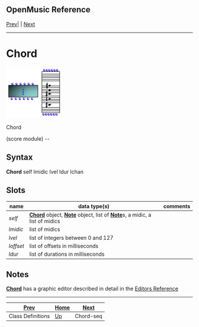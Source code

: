 OpenMusic Reference  
---  
[Prev](classref.main)| | [Next](chord-seq)  
  
* * *

# Chord

![](figures/classes/chord.png)

  
  
Chord  
  
(score module) \--  

## Syntax

   **Chord**   self lmidic lvel ldur lchan   

## Slots

name| data type(s)| comments  
---|---|---  
  _self_ | [ **Chord**](chord) object, [**Note**](note) object, list of [**Note**](note)s, a midic, a list of midics|  
  _lmidic_ |  list of midics|  
  _lvel_ |  list of integers between 0 and 127|  
  _loffset_ |  list of offsets in milliseconds|  
  _ldur_ |  list of durations in milliseconds|  
  
## Notes

[ **Chord**](chord) has a graphic editor described in detail in the
[Editors Reference](editors.notation)

* * *

[Prev](classref.main)| [Home](index)| [Next](chord-seq)  
---|---|---  
Class Definitions| [Up](classref.main)| Chord-seq

